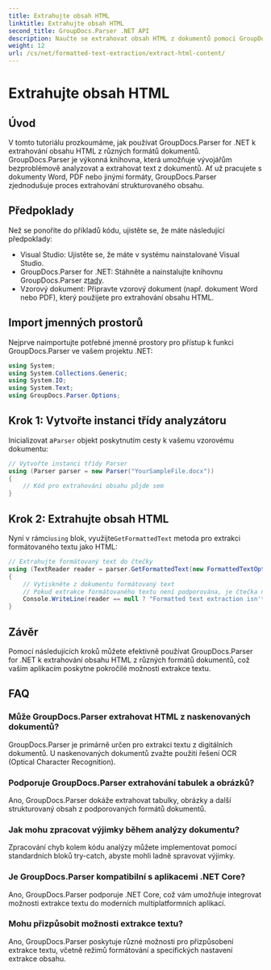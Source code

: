 ```yaml
---
title: Extrahujte obsah HTML
linktitle: Extrahujte obsah HTML
second_title: GroupDocs.Parser .NET API
description: Naučte se extrahovat obsah HTML z dokumentů pomocí GroupDocs.Parser for .NET. Snadno sledovatelný výukový program s příklady kódu a pokyny krok za krokem.
weight: 12
url: /cs/net/formatted-text-extraction/extract-html-content/
---
```


# Extrahujte obsah HTML

## Úvod
V tomto tutoriálu prozkoumáme, jak používat GroupDocs.Parser for .NET k extrahování obsahu HTML z různých formátů dokumentů. GroupDocs.Parser je výkonná knihovna, která umožňuje vývojářům bezproblémově analyzovat a extrahovat text z dokumentů. Ať už pracujete s dokumenty Word, PDF nebo jinými formáty, GroupDocs.Parser zjednodušuje proces extrahování strukturovaného obsahu.
## Předpoklady
Než se ponoříte do příkladů kódu, ujistěte se, že máte následující předpoklady:
- Visual Studio: Ujistěte se, že máte v systému nainstalované Visual Studio.
-  GroupDocs.Parser for .NET: Stáhněte a nainstalujte knihovnu GroupDocs.Parser z[tady](https://releases.groupdocs.com/parser/net/).
- Vzorový dokument: Připravte vzorový dokument (např. dokument Word nebo PDF), který použijete pro extrahování obsahu HTML.

## Import jmenných prostorů
Nejprve naimportujte potřebné jmenné prostory pro přístup k funkci GroupDocs.Parser ve vašem projektu .NET:
```csharp
using System;
using System.Collections.Generic;
using System.IO;
using System.Text;
using GroupDocs.Parser.Options;
```
## Krok 1: Vytvořte instanci třídy analyzátoru
 Inicializovat a`Parser` objekt poskytnutím cesty k vašemu vzorovému dokumentu:
```csharp
// Vytvořte instanci třídy Parser
using (Parser parser = new Parser("YourSampleFile.docx"))
{
    // Kód pro extrahování obsahu půjde sem
}
```
## Krok 2: Extrahujte obsah HTML
 Nyní v rámci`using` blok, využijte`GetFormattedText` metoda pro extrakci formátovaného textu jako HTML:
```csharp
// Extrahujte formátovaný text do čtečky
using (TextReader reader = parser.GetFormattedText(new FormattedTextOptions(FormattedTextMode.Html)))
{
    // Vytiskněte z dokumentu formátovaný text
    // Pokud extrakce formátovaného textu není podporována, je čtečka null
    Console.WriteLine(reader == null ? "Formatted text extraction isn't supported" : reader.ReadToEnd());
}
```

## Závěr
Pomocí následujících kroků můžete efektivně používat GroupDocs.Parser for .NET k extrahování obsahu HTML z různých formátů dokumentů, což vašim aplikacím poskytne pokročilé možnosti extrakce textu.

## FAQ
### Může GroupDocs.Parser extrahovat HTML z naskenovaných dokumentů?
GroupDocs.Parser je primárně určen pro extrakci textu z digitálních dokumentů. U naskenovaných dokumentů zvažte použití řešení OCR (Optical Character Recognition).
### Podporuje GroupDocs.Parser extrahování tabulek a obrázků?
Ano, GroupDocs.Parser dokáže extrahovat tabulky, obrázky a další strukturovaný obsah z podporovaných formátů dokumentů.
### Jak mohu zpracovat výjimky během analýzy dokumentu?
Zpracování chyb kolem kódu analýzy můžete implementovat pomocí standardních bloků try-catch, abyste mohli ladně spravovat výjimky.
### Je GroupDocs.Parser kompatibilní s aplikacemi .NET Core?
Ano, GroupDocs.Parser podporuje .NET Core, což vám umožňuje integrovat možnosti extrakce textu do moderních multiplatformních aplikací.
### Mohu přizpůsobit možnosti extrakce textu?
Ano, GroupDocs.Parser poskytuje různé možnosti pro přizpůsobení extrakce textu, včetně režimů formátování a specifických nastavení extrakce obsahu.